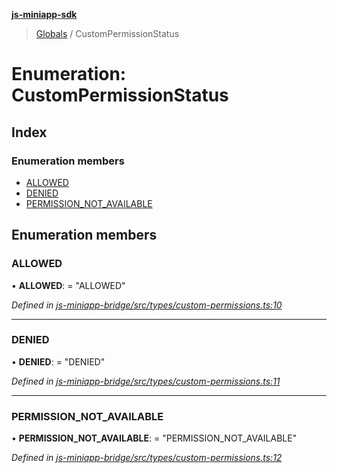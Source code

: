 **[js-miniapp-sdk](../README.md)**

> [Globals](../README.md) / CustomPermissionStatus

# Enumeration: CustomPermissionStatus

## Index

### Enumeration members

* [ALLOWED](custompermissionstatus.md#allowed)
* [DENIED](custompermissionstatus.md#denied)
* [PERMISSION\_NOT\_AVAILABLE](custompermissionstatus.md#permission_not_available)

## Enumeration members

### ALLOWED

•  **ALLOWED**:  = "ALLOWED"

*Defined in [js-miniapp-bridge/src/types/custom-permissions.ts:10](https://github.com/rakutentech/js-miniapp/blob/94e5592/js-miniapp-bridge/src/types/custom-permissions.ts#L10)*

___

### DENIED

•  **DENIED**:  = "DENIED"

*Defined in [js-miniapp-bridge/src/types/custom-permissions.ts:11](https://github.com/rakutentech/js-miniapp/blob/94e5592/js-miniapp-bridge/src/types/custom-permissions.ts#L11)*

___

### PERMISSION\_NOT\_AVAILABLE

•  **PERMISSION\_NOT\_AVAILABLE**:  = "PERMISSION\_NOT\_AVAILABLE"

*Defined in [js-miniapp-bridge/src/types/custom-permissions.ts:12](https://github.com/rakutentech/js-miniapp/blob/94e5592/js-miniapp-bridge/src/types/custom-permissions.ts#L12)*
